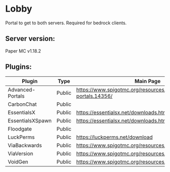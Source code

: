 # Lobby

Portal to get to both servers. Required for bedrock clients.

## Server version:

Paper MC v1.18.2

## Plugins:

Plugin                      |   Type   |  Main Page  | Dev Build | Maintainer
--------------------------- | -------- | ----------- | --------- | -------------
Advanced-Portals            | Public   | https://www.spigotmc.org/resources/advanced-portals.14356/ | | NA
CarbonChat                  | Public   | | https://github.com/Hexaoxide/Carbon | NA
EssentialsX                 | Public   | https://essentialsx.net/downloads.html | | NA
EssentialsXSpawn            | Public   | https://essentialsx.net/downloads.html | | NA
Floodgate                   | Public   | | https://github.com/GeyserMC/Floodgate/ | NA
LuckPerms                   | Public   | https://luckperms.net/download | | NA
ViaBackwards                | Public   | https://www.spigotmc.org/resources/viabackwards.27448/ | | NA
ViaVersion                  | Public   | https://www.spigotmc.org/resources/viaversion.19254/ | | NA
VoidGen                     | Public   | https://www.spigotmc.org/resources/voidgen.25391/ | | NA